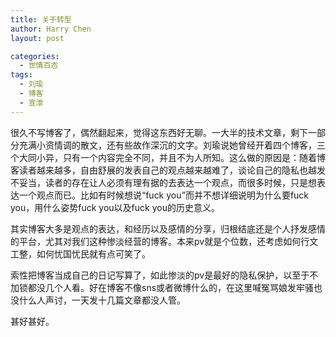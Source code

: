 ```yaml
---
title: 关于转型
author: Harry Chen
layout: post

categories:
  - 世情百态
tags:
  - 刘瑜
  - 博客
  - 宣泄
---
```


  很久不写博客了，偶然翻起来，觉得这东西好无聊。一大半的技术文章，剩下一部分充满小资情调的散文，还有些故作深沉的文字。刘瑜说她曾经开着四个博客，三个大同小异，只有一个内容完全不同，并且不为人所知。这么做的原因是：随着博客读者越来越多，自由舒展的发表自己的观点越来越难了，谈论自己的隐私也越发不妥当，读者的存在让人必须有理有据的去表达一个观点，而很多时候，只是想表达一个观点而已。比如有时候想说“fuck you”而并不想详细说明为什么要fuck you，用什么姿势fuck you以及fuck you的历史意义。

  其实博客大多是观点的表达，和经历以及感情的分享，归根结底还是个人抒发感情的平台，尤其对我们这种惨淡经营的博客。本来pv就是个位数，还考虑如何行文工整，如何忧国忧民就有点可笑了。

  索性把博客当成自己的日记写算了，如此惨淡的pv是最好的隐私保护，以至于不加锁都没几个人看。好在博客不像sns或者微博什么的，在这里喊冤骂娘发牢骚也没什么人声讨，一天发十几篇文章都没人管。

  甚好甚好。
